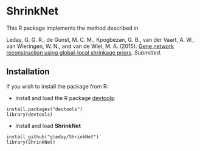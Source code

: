 # ShrinkNet

This R package implements the method described in

Leday, G. G. R., de Gunst, M. C. M., Kpogbezan, G. B., van der Vaart, A. W., van Wieringen, W. N., and van de Wiel, M. A. (2015).
[Gene network reconstruction using global-local shrinkage priors](http://arxiv.org/abs/1510.03771). *Submitted*.

## Installation

If you wish to install the package from R:

* Install and load the R package [devtools](https://cran.r-project.org/web/packages/devtools/index.html):

```
install.packages("devtools")
library(devtools)
```

* Install and load **ShrinkNet**

```
install_github("gleday/ShrinkNet")`
library(ShrinkNet)
```